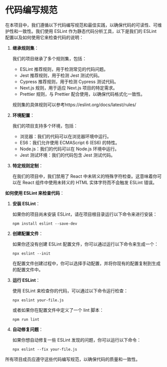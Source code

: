 # 代码编写规范

在本项目中，我们遵循以下代码编写规范和最佳实践，以确保代码的可读性、可维护性和一致性。我们使用 ESLint 作为静态代码分析工具，以下是我们的 ESLint 配置以及如何使用它来检查代码的说明：

1. **继承规则集**：

   我们的项目继承了多个规则集，包括：

   - ESLint 推荐规则，用于检测常见的代码问题。
   - Jest 推荐规则，用于检测 Jest 测试代码。
   - Cypress 推荐规则，用于检测 Cypress 测试代码。
   - Next.js 规则，用于适应 Next.js 项目的特定需求。
   - Prettier 规则，与 Prettier 配合使用，以确保代码格式化一致性。

   规则集的具体规则可以参考https://eslint.org/docs/latest/rules/

2. **环境配置**：

   我们的项目支持多个环境，包括：

   - 浏览器：我们的代码可以在浏览器环境中运行。
   - ES6：我们允许使用 ECMAScript 6 (ES6) 的特性。
   - Node.js：我们的代码可以在 Node.js 环境中运行。
   - Jest 测试环境：我们的代码包含 Jest 测试代码。

3. **特定规则定制**：

   在我们的项目中，我们禁用了 React 中未转义的特殊字符检查。这意味着你可以在 React 组件中使用未转义的 HTML 实体字符而不会触发 ESLint 错误。

**如何使用 ESLint 来检查代码**：

1. **安装 ESLint**：

   如果你的项目尚未安装 ESLint，请在项目根目录运行以下命令来进行安装：

   ```
   npm install eslint --save-dev
   ```

2. **创建配置文件**：

   如果你还没有创建 ESLint 配置文件，你可以通过运行以下命令来生成一个：

   ```
   npx eslint --init
   ```

   在配置文件创建过程中，你可以选择手动配置，并将你现有的配置复制到生成的配置文件中。

3. **运行 ESLint**：

   使用 ESLint 来检查你的代码，可以通过以下命令运行检查：

   ```
   npx eslint your-file.js
   ```

   或者如果你在配置文件中定义了一个 lint 脚本：

   ```
   npm run lint
   ```

4. **自动修复问题**：

   如果你想自动修复一些 ESLint 发现的问题，你可以运行以下命令：

   ```
   npx eslint --fix your-file.js
   ```

所有项目成员应遵守这些代码编写规范，以确保代码的质量和一致性。